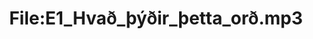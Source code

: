 ---
title: File:E1_Hvað_þýðir_þetta_orð.mp3
recording of: Hvað þýðir þetta orð?
reading speed: slow
speaker: E
license: CC0
---